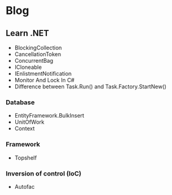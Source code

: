 # Blog
## Learn .NET
- BlockingCollection<T>
- CancellationToken
- ConcurrentBag<T>
- ICloneable
- IEnlistmentNotification
- Monitor And Lock In C#
- Difference between Task.Run() and Task.Factory.StartNew()
### Database
- EntityFramework.BulkInsert
- UnitOfWork
- Context
### Framework
- Topshelf
### Inversion of control (IoC)
- Autofac
